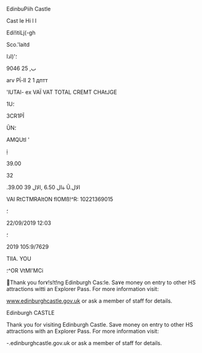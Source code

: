 EdinbuPiih Castle

Cast le  Hi l l

Edi!itiLj(-gh

Sco.'laitd

؛'(اذا

9046 25 ,ب

arv  Ρΐ-ΙΙ
2 1
дптт

'lUTAl-  ex  VAÏ
VAT
TOTAL
CREMT
CHAtJGE

1U؛

3CR1PĨ

ŨN؛

AMQUtI '

ị

39.00

32

.ةال
6.50
,الال
39
39.00
Ũ.الال

VAI  RtCTMRAltON  flOMß!^R:  10221369015

؛

22/09/2019 12:03

 ؛

2019 105:9/7629

TIIA.  YOU

؛^OR  VtMI'MCi

Thank you for٧!s!t!ng  Edinburgh  Cas؛le.
Sa٧e money on  entry to other
HS  attractions witti an  Explorer Pass.
For more  information visit:

www.edinburghcastle.gov.uk
or ask a  member of staff for details.

Edinburgh
CASTLE

Thank you for visiting  Edinburgh Castle.
Save money on  entry to other
HS  attractions with an  Explorer Pass.
For more  information visit:

-.edinburghcastle.gov.uk
or ask a  member of staff for details.

